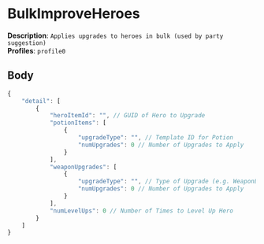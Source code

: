 # BulkImproveHeroes

**Description**: `Applies upgrades to heroes in bulk (used by party suggestion)` \
**Profiles**: `profile0`

## Body

```js
{
    "detail": [
        {
            "heroItemId": "", // GUID of Hero to Upgrade
            "potionItems": [
                {
                    "upgradeType": "", // Template ID for Potion
                    "numUpgrades": 0 // Number of Upgrades to Apply
                }
            ],
            "weaponUpgrades": [
                {
                    "upgradeType": "", // Type of Upgrade (e.g. WeaponLevel or WeaponStars)
                    "numUpgrades": 0 // Number of Upgrades to Apply
                }
            ],
            "numLevelUps": 0 // Number of Times to Level Up Hero
        }
    ]
}
```
